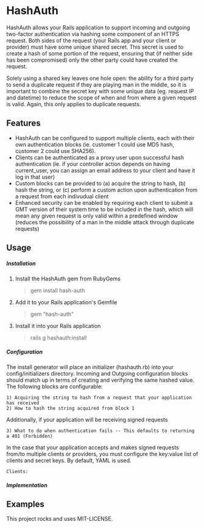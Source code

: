# HashAuth

HashAuth allows your Rails application to support incoming and outgoing two-factor authentication via hashing some component of an HTTPS request. Both sides of the request (your Rails app and your client or provider) must have some unique shared secret. This secret is used to create a hash of some portion of the request, ensuring that (if neither side has been compromised) only the other party could have created the request.

Solely using a shared key leaves one hole open: the ability for a third party to send a duplicate request if they are playing man in the middle, so it is important to combine the secret key with some unique data (eg. request IP and datetime) to reduce the scope of when and from where a given request is valid. Again, this only applies to duplicate requests.

## Features
- HashAuth can be configured to support multiple clients, each with their own authentication blocks (ie. customer 1 could use MD5 hash, customer 2 could use SHA256).
- Clients can be authenticated as a proxy user upon successful hash authentication (ie. if your controller action depends on having current_user, you can assign an email address to your client and have it log in that user)
- Custom blocks can be provided to (a) acquire the string to hash, (b) hash the string, or (c) perform a custom action upon authentication from a request from each indivudual client
- Enhanced security can be enabled by requiring each client to submit a GMT version of their system time to be included in the hash, which will mean any given request is only valid within a predefined window (reduces the possibility of a man in the middle attack through duplicate requests)

## Usage

##### Installation

1) Install the HashAuth gem from RubyGems

	> gem install hash-auth

2) Add it to your Rails application's Gemfile

	> gem "hash-auth"
	
3) Install it into your Rails application

	> rails g hashauth:install	

##### Configuration

The install generator will place an initializer (hashauth.rb) into your config/initializers directory. Incoming and Outgoing configuration blocks should match up in terms of creating and verifying the same hashed value. The following blocks are configurable:

	1) Acquiring the string to hash from a request that your application has received
	2) How to hash the string acquired from block 1

Additionally, if your application will be receiving signed requests

	3) What to do when authentication fails -- This defaults to returning a 401 (Forbidden)

In the case that your application accepts and makes signed requests from/to multiple clients or providers, you must configure the key:value list of clients and secret keys. By default, YAML is used.

	Clients:
		
	
##### Implementation

## Examples



This project rocks and uses MIT-LICENSE.